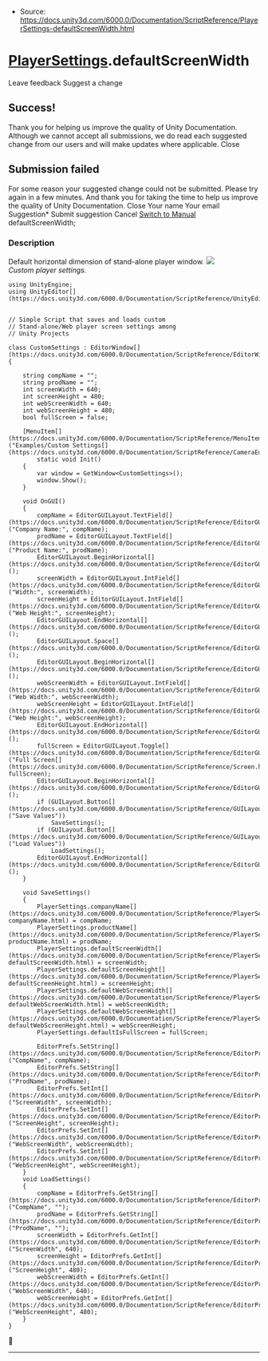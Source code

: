 * Source: https://docs.unity3d.com/6000.0/Documentation/ScriptReference/PlayerSettings-defaultScreenWidth.html

#  [PlayerSettings](https://docs.unity3d.com/6000.0/Documentation/ScriptReference/PlayerSettings.html).defaultScreenWidth
Leave feedback
Suggest a change
## Success!
Thank you for helping us improve the quality of Unity Documentation. Although we cannot accept all submissions, we do read each suggested change from our users and will make updates where applicable.
Close
## Submission failed
For some reason your suggested change could not be submitted. Please <a>try again</a> in a few minutes. And thank you for taking the time to help us improve the quality of Unity Documentation.
Close
Your name Your email Suggestion* Submit suggestion
Cancel
[Switch to Manual](https://docs.unity3d.com/6000.0/Documentation/Manual/class-PlayerSettings.html "Go to PlayerSettings Component in the Manual")
defaultScreenWidth; 
### Description
Default horizontal dimension of stand-alone player window.
![](https://docs.unity3d.com/6000.0/Documentation/StaticFiles/ScriptRefImages/PlayerSettingsCustomSettings.png)   
_Custom player settings._
```
using UnityEngine;
using UnityEditor[](https://docs.unity3d.com/6000.0/Documentation/ScriptReference/UnityEditor.html);  
  

// Simple Script that saves and loads custom
// Stand-alone/Web player screen settings among
// Unity Projects  
  
class CustomSettings : EditorWindow[](https://docs.unity3d.com/6000.0/Documentation/ScriptReference/EditorWindow.html)
{  
  
    string compName = "";
    string prodName = "";
    int screenWidth = 640;
    int screenHeight = 480;
    int webScreenWidth = 640;
    int webScreenHeight = 480;
    bool fullScreen = false;  
  
    [MenuItem[](https://docs.unity3d.com/6000.0/Documentation/ScriptReference/MenuItem.html)("Examples/Custom Settings[](https://docs.unity3d.com/6000.0/Documentation/ScriptReference/CameraEditor.Settings.html)")]
        static void Init()
    {
        var window = GetWindow<CustomSettings>();
        window.Show();
    }  
  
    void OnGUI()
    {
        compName = EditorGUILayout.TextField[](https://docs.unity3d.com/6000.0/Documentation/ScriptReference/EditorGUILayout.TextField.html)("Company Name:", compName);
        prodName = EditorGUILayout.TextField[](https://docs.unity3d.com/6000.0/Documentation/ScriptReference/EditorGUILayout.TextField.html)("Product Name:", prodName);
        EditorGUILayout.BeginHorizontal[](https://docs.unity3d.com/6000.0/Documentation/ScriptReference/EditorGUILayout.BeginHorizontal.html)();
        screenWidth = EditorGUILayout.IntField[](https://docs.unity3d.com/6000.0/Documentation/ScriptReference/EditorGUILayout.IntField.html)("Width:", screenWidth);
        screenHeight = EditorGUILayout.IntField[](https://docs.unity3d.com/6000.0/Documentation/ScriptReference/EditorGUILayout.IntField.html)("Web Height:", screenHeight);
        EditorGUILayout.EndHorizontal[](https://docs.unity3d.com/6000.0/Documentation/ScriptReference/EditorGUILayout.EndHorizontal.html)();
        EditorGUILayout.Space[](https://docs.unity3d.com/6000.0/Documentation/ScriptReference/EditorGUILayout.Space.html)();
        EditorGUILayout.BeginHorizontal[](https://docs.unity3d.com/6000.0/Documentation/ScriptReference/EditorGUILayout.BeginHorizontal.html)();
        webScreenWidth = EditorGUILayout.IntField[](https://docs.unity3d.com/6000.0/Documentation/ScriptReference/EditorGUILayout.IntField.html)("Web Width:", webScreenWidth);
        webScreenHeight = EditorGUILayout.IntField[](https://docs.unity3d.com/6000.0/Documentation/ScriptReference/EditorGUILayout.IntField.html)("Web Height:", webScreenHeight);
        EditorGUILayout.EndHorizontal[](https://docs.unity3d.com/6000.0/Documentation/ScriptReference/EditorGUILayout.EndHorizontal.html)();
        fullScreen = EditorGUILayout.Toggle[](https://docs.unity3d.com/6000.0/Documentation/ScriptReference/EditorGUILayout.Toggle.html)("Full Screen[](https://docs.unity3d.com/6000.0/Documentation/ScriptReference/Screen.html):", fullScreen);
        EditorGUILayout.BeginHorizontal[](https://docs.unity3d.com/6000.0/Documentation/ScriptReference/EditorGUILayout.BeginHorizontal.html)();
        if (GUILayout.Button[](https://docs.unity3d.com/6000.0/Documentation/ScriptReference/GUILayout.Button.html)("Save Values"))
            SaveSettings();
        if (GUILayout.Button[](https://docs.unity3d.com/6000.0/Documentation/ScriptReference/GUILayout.Button.html)("Load Values"))
            LoadSettings();
        EditorGUILayout.EndHorizontal[](https://docs.unity3d.com/6000.0/Documentation/ScriptReference/EditorGUILayout.EndHorizontal.html)();
    }  
  
    void SaveSettings()
    {
        PlayerSettings.companyName[](https://docs.unity3d.com/6000.0/Documentation/ScriptReference/PlayerSettings-companyName.html) = compName;
        PlayerSettings.productName[](https://docs.unity3d.com/6000.0/Documentation/ScriptReference/PlayerSettings-productName.html) = prodName;
        PlayerSettings.defaultScreenWidth[](https://docs.unity3d.com/6000.0/Documentation/ScriptReference/PlayerSettings-defaultScreenWidth.html) = screenWidth;
        PlayerSettings.defaultScreenHeight[](https://docs.unity3d.com/6000.0/Documentation/ScriptReference/PlayerSettings-defaultScreenHeight.html) = screenHeight;
        PlayerSettings.defaultWebScreenWidth[](https://docs.unity3d.com/6000.0/Documentation/ScriptReference/PlayerSettings-defaultWebScreenWidth.html) = webScreenWidth;
        PlayerSettings.defaultWebScreenHeight[](https://docs.unity3d.com/6000.0/Documentation/ScriptReference/PlayerSettings-defaultWebScreenHeight.html) = webScreenHeight;
        PlayerSettings.defaultIsFullScreen = fullScreen;  
  
        EditorPrefs.SetString[](https://docs.unity3d.com/6000.0/Documentation/ScriptReference/EditorPrefs.SetString.html)("CompName", compName);
        EditorPrefs.SetString[](https://docs.unity3d.com/6000.0/Documentation/ScriptReference/EditorPrefs.SetString.html)("ProdName", prodName);
        EditorPrefs.SetInt[](https://docs.unity3d.com/6000.0/Documentation/ScriptReference/EditorPrefs.SetInt.html)("ScreenWidth", screenWidth);
        EditorPrefs.SetInt[](https://docs.unity3d.com/6000.0/Documentation/ScriptReference/EditorPrefs.SetInt.html)("ScreenHeight", screenHeight);
        EditorPrefs.SetInt[](https://docs.unity3d.com/6000.0/Documentation/ScriptReference/EditorPrefs.SetInt.html)("WebScreenWidth", webScreenWidth);
        EditorPrefs.SetInt[](https://docs.unity3d.com/6000.0/Documentation/ScriptReference/EditorPrefs.SetInt.html)("WebScreenHeight", webScreenHeight);
    }
    void LoadSettings()
    {
        compName = EditorPrefs.GetString[](https://docs.unity3d.com/6000.0/Documentation/ScriptReference/EditorPrefs.GetString.html)("CompName", "");
        prodName = EditorPrefs.GetString[](https://docs.unity3d.com/6000.0/Documentation/ScriptReference/EditorPrefs.GetString.html)("ProdName", "");
        screenWidth = EditorPrefs.GetInt[](https://docs.unity3d.com/6000.0/Documentation/ScriptReference/EditorPrefs.GetInt.html)("ScreenWidth", 640);
        screenHeight = EditorPrefs.GetInt[](https://docs.unity3d.com/6000.0/Documentation/ScriptReference/EditorPrefs.GetInt.html)("ScreenHeight", 480);
        webScreenWidth = EditorPrefs.GetInt[](https://docs.unity3d.com/6000.0/Documentation/ScriptReference/EditorPrefs.GetInt.html)("WebScreenWidth", 640);
        webScreenHeight = EditorPrefs.GetInt[](https://docs.unity3d.com/6000.0/Documentation/ScriptReference/EditorPrefs.GetInt.html)("WebScreenHeight", 480);
    }
}
```

* * *

